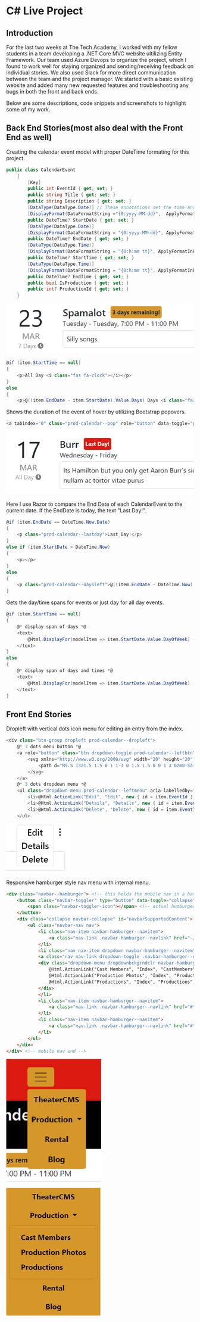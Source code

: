 # C# Live Project

## Introduction

For the last two weeks at The Tech Academy, I worked with my fellow students in a team developing a .NET Core MVC website ultilizing Entity Framework. Our team used Azure Devops to organize the project, which I found to work well for staying organized and sending/receiving feedback on individual stories. We also used Slack for more direct communication between the team and the project manager. We started with a basic existing website and added many new requested features and troubleshooting any bugs in both the front and back ends.

Below are some descriptions, code snippets and screenshots to highlight some of my work.

## Back End Stories(most also deal with the Front End as well)
Creating the calendar event model with proper DateTime formating for this project.

```c#
public class CalendarEvent
	{
		[Key]
		public int EventId { get; set; }
		public string Title { get; set; }
		public string Description { get; set; }
		[DataType(DataType.Date)] // These annotations set the time and date formats
		[DisplayFormat(DataFormatString ="{0:yyyy-MM-dd}",  ApplyFormatInEditMode = true)]
		public DateTime? StartDate { get; set; }
		[DataType(DataType.Date)]
		[DisplayFormat(DataFormatString = "{0:yyyy-MM-dd}", ApplyFormatInEditMode = true)]
		public DateTime? EndDate { get; set; }
		[DataType(DataType.Time)]
		[DisplayFormat(DataFormatString = "{0:h:mm tt}", ApplyFormatInEditMode = true)]
		public DateTime? StartTime { get; set; }
		[DataType(DataType.Time)]
		[DisplayFormat(DataFormatString = "{0:h:mm tt}", ApplyFormatInEditMode = true)]
		public DateTime? EndTime { get; set; }
		public bool IsProduction { get; set; }
		public int? ProductionId { get; set; }
	}
```
![event screenshot 1](/csharpliveproject/event1.PNG)

```c#
@if (item.StartTime == null)
{
    <p>All Day <i class="fas fa-clock"></i></p>
}
else
{
    <p>@((item.EndDate - item.StartDate).Value.Days) Days <i class="fas fa-clock"></i></p>
```
Shows the duration of the event of hover by utilizing Bootstrap popovers.
```c#
<a tabindex="0" class="prod-calendar--pop" role="button" data-toggle="popover" data-trigger="hover" data-content="This is a @((item.EndDate - @item.StartDate).Value.TotalDays) day event.">
```
![event screenshot 2](/csharpliveproject/event2.PNG)

Here I use Razor to compare the End Date of each CalendarEvent to the current date.  If the EndDate is today, the text "Last Day!".
```c#
@if (item.EndDate == DateTime.Now.Date)
{
    <p class="prod-calendar--lastday">Last Day!</p>
}
else if (item.StartDate > DateTime.Now)
{
    <p></p>
}
else
{
    <p class="prod-calendar--daysleft">@((item.EndDate - DateTime.Now).Value.Days) days remaining!</p>
}
```

Gets the day/time spans for events or just day for all day events.
```c#
@if (item.StartTime == null)
{
    @* display span of days *@
    <text>
        @Html.DisplayFor(modelItem => item.StartDate.Value.DayOfWeek) - @Html.DisplayFor(modelItem => item.EndDate.Value.DayOfWeek)
    </text>
}
else
{
    @* display span of days and times *@
    <text>
        @Html.DisplayFor(modelItem => item.StartDate.Value.DayOfWeek) - @Html.DisplayFor(modelItem => item.EndDate.Value.DayOfWeek), @Html.DisplayFor(modelItem => item.StartTime) - @Html.DisplayFor(modelItem => item.EndTime)
    </text>
}
```
## Front End Stories
Dropleft with vertical dots icon menu for editing an entry from the index.
```c#
<div class="btn-group dropleft prod-calendar--dropleft">
	@* 3 dots menu button *@
	<a role="button" class="btn dropdown-toggle prod-calendar--leftbtn" id="dropdownMenuLink" data-toggle="dropdown" aria-haspopup="true" aria-expanded="false">
		<svg xmlns="http://www.w3.org/2000/svg" width="20" height="20" fill="currentColor" class="bi bi-three-dots-vertical" viewBox="0 0 16 16">
			<path d="M9.5 13a1.5 1.5 0 1 1-3 0 1.5 1.5 0 0 1 3 0zm0-5a1.5 1.5 0 1 1-3 0 1.5 1.5 0 0 1 3 0zm0-5a1.5 1.5 0 1 1-3 0 1.5 1.5 0 0 1 3 0z" />
		</svg>
	</a>
	@* 3 dots dropdown menu *@
	<ul class="dropdown-menu prod-calendar--leftmenu" aria-labelledby="dropdownMenuLink">
		<li>@Html.ActionLink("Edit", "Edit", new { id = item.EventId })</li>
		<li>@Html.ActionLink("Details", "Details", new { id = item.EventId })</li>
		<li>@Html.ActionLink("Delete", "Delete", new { id = item.EventId })</li>
	</ul>
```
![edit menu](/csharpliveproject/event3.PNG)

Responsive hamburger style nav menu with internal menu.
```html
<div class="navbar--hamburger"> <!-- this holds the mobile nav in a hamburger menu -->
	<button class="navbar-toggler" type="button" data-toggle="collapse" data-target="#navbarSupportedContent" aria-controls="navbarSupportedContent" aria-expanded="false" aria-label="Toggle navigation">
		<span class="navbar-toggler-icon"></span> <!-- actual humburger button -->
	</button>
	<div class="collapse navbar-collapse" id="navbarSupportedContent">
		<ul class="navbar-nav nav">
			<li class="nav-item navbar-hamburger--navitem">
				<a class="nav-link .navbar-hamburger--navlink" href="~/Home/Index">TheaterCMS</a>
			</li>
			<li class="nav nav-item dropdown navbar-hamburger--navitem">
			<a class="nav nav-link dropdown-toggle .navbar-hamburger--navlink" href="#" id="navbarDropdownMenuLink" data-toggle="dropdown" aria-haspopup="true" aria-expanded="false">Production</a>
			<div class="dropdown-menu dropdownbckgrndclr navbar-hamburger--dropdownmenu" aria-labelledby="navbarDropdownMenuLink">
				@Html.ActionLink("Cast Members", "Index", "CastMembers", new { Area = "Production" }, new { @class = "dropdown-item dropdowntxt navbar-hamburger--dropdownitem" })
				@Html.ActionLink("Production Photos", "Index", "ProductionPhotos", new { Area = "Production" }, new { @class = "dropdown-item dropdowntxt navbar-hamburger--dropdownitem" })
				@Html.ActionLink("Productions", "Index", "Productions", new { Area = "Production" }, new { @class = "dropdown-item dropdowntxt navbar-hamburger--dropdownitem" })
			</div>
			</li>
			<li class="nav-item navbar-hamburger--navitem">
				<a class="nav-link .navbar-hamburger--navlink" href="#">Rental</a>
			</li>
			<li class="nav-item navbar-hamburger--navitem">
				<a class="nav-link .navbar-hamburger--navlink" href="#">Blog</a>
			</li>
		</ul>
	</div>
</div> <!-- mobile nav end -->
```
![mobile nav menu 1](/csharpliveproject/eventmenu1.PNG)   ![mobile nav menu 2](/csharpliveproject/eventmenu2.PNG)
